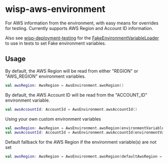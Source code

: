# wisp-aws-environment

For AWS information from the environment, with easy means for overrides for testing. Currently supports AWS Region and
Account ID information.

Also see [wisp-deployment-testing](https://github.com/cashapp/wisp/tree/master/wisp-deployment-testing)
for
the [FakeEnvironmentVariableLoader](https://github.com/cashapp/wisp/blob/master/wisp-deployment-testing/src/main/kotlin/wisp/deployment/FakeEnvironmentVariableLoader.kt)
to use in tests to set Fake environment variables.

## Usage

By default, the AWS Region will be read from either "REGION" or "AWS_REGION" environment variables.

```kotlin
val awsRegion: AwsRegion = AwsEnvironment.awsRegion() 
```

By default, the AWS Account ID will be read from the "ACCOUNT_ID" environment variable.

```kotlin
val awsAccountId: AccountId = AwsEnvironment.awsAccountId()
```

Using your own custom environment variables

```kotlin
val awsRegion: AwsRegion = AwsEnvironment.awsRegion(environmentVariables = listOf("MY_REGION_ENV_VAR"))
val awsAccountId: AccountId = AwsEnvironment.awsAccountId(environmentVariable = "MY_ACCOUNT_ID_ENV_VAR")
```

Default fallback for the AWS Region if the environment variable(s) are not set

```kotlin
val awsRegion: AwsRegion = AwsEnvironment.awsRegion(defaultAwsRegion = "us-west-2") 
```
